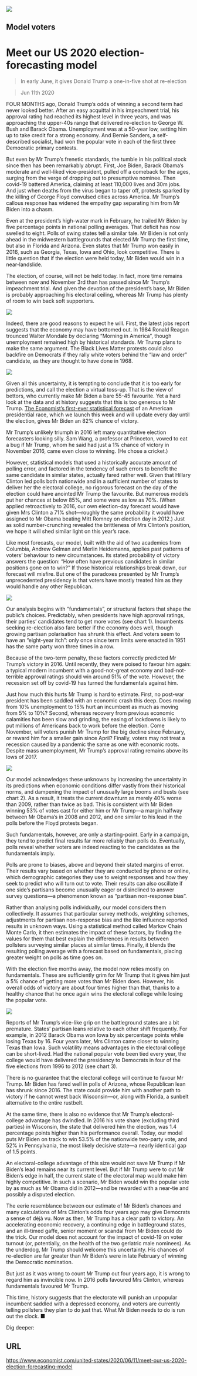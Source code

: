 ![](./images/20200613_USP004_0.jpg)

## Model voters

# Meet our US 2020 election-forecasting model

> In early June, it gives Donald Trump a one-in-five shot at re-election

> Jun 11th 2020

FOUR MONTHS ago, Donald Trump’s odds of winning a second term had never looked better. After an easy acquittal in his impeachment trial, his approval rating had reached its highest level in three years, and was approaching the upper-40s range that delivered re-election to George W. Bush and Barack Obama. Unemployment was at a 50-year low, setting him up to take credit for a strong economy. And Bernie Sanders, a self-described socialist, had won the popular vote in each of the first three Democratic primary contests.

But even by Mr Trump’s frenetic standards, the tumble in his political stock since then has been remarkably abrupt. First, Joe Biden, Barack Obama’s moderate and well-liked vice-president, pulled off a comeback for the ages, surging from the verge of dropping out to presumptive nominee. Then covid-19 battered America, claiming at least 110,000 lives and 30m jobs. And just when deaths from the virus began to taper off, protests sparked by the killing of George Floyd convulsed cities across America. Mr Trump’s callous response has widened the empathy gap separating him from Mr Biden into a chasm.

Even at the president’s high-water mark in February, he trailed Mr Biden by five percentage points in national polling averages. That deficit has now swelled to eight. Polls of swing states tell a similar tale. Mr Biden is not only ahead in the midwestern battlegrounds that elected Mr Trump the first time, but also in Florida and Arizona. Even states that Mr Trump won easily in 2016, such as Georgia, Texas, Iowa and Ohio, look competitive. There is little question that if the election were held today, Mr Biden would win in a near-landslide.

The election, of course, will not be held today. In fact, more time remains between now and November 3rd than has passed since Mr Trump’s impeachment trial. And given the devotion of the president’s base, Mr Biden is probably approaching his electoral ceiling, whereas Mr Trump has plenty of room to win back soft supporters.

![](./images/20200613_USP005_0.jpg)

Indeed, there are good reasons to expect he will. First, the latest jobs report suggests that the economy may have bottomed out. In 1984 Ronald Reagan trounced Walter Mondale by declaring “Morning in America”, though unemployment remained high by historical standards. Mr Trump plans to make the same argument. The Black Lives Matter protests could also backfire on Democrats if they rally white voters behind the “law and order” candidate, as they are thought to have done in 1968.

![](./images/20200613_USC983.png)

Given all this uncertainty, it is tempting to conclude that it is too early for predictions, and call the election a virtual toss-up. That is the view of bettors, who currently make Mr Biden a bare 55-45 favourite. Yet a hard look at the data and at history suggests that this is too generous to Mr Trump. [The Economist’s first-ever statistical forecast](https://www.economist.com/https://projects.economist.com/us-2020-forecast/president) of an American presidential race, which we launch this week and will update every day until the election, gives Mr Biden an 82% chance of victory.

Mr Trump’s unlikely triumph in 2016 left many quantitative election forecasters looking silly. Sam Wang, a professor at Princeton, vowed to eat a bug if Mr Trump, whom he said had just a 1% chance of victory in November 2016, came even close to winning. (He chose a cricket.)

However, statistical models that used a historically accurate amount of polling error, and factored in the tendency of such errors to benefit the same candidate in similar states, actually fared rather well. Given that Hillary Clinton led polls both nationwide and in a sufficient number of states to deliver her the electoral college, no rigorous forecast on the day of the election could have anointed Mr Trump the favourite. But numerous models put her chances at below 85%, and some were as low as 70%. (When applied retroactively to 2016, our own election-day forecast would have given Mrs Clinton a 71% shot—roughly the same probability it would have assigned to Mr Obama beating Mitt Romney on election day in 2012.) Just as solid number-crunching revealed the brittleness of Mrs Clinton’s position, we hope it will shed similar light on this year’s race.

Like most forecasts, our model, built with the aid of two academics from Columbia, Andrew Gelman and Merlin Heidemanns, applies past patterns of voters’ behaviour to new circumstances. Its stated probability of victory answers the question: “How often have previous candidates in similar positions gone on to win?” If those historical relationships break down, our forecast will misfire. But one of the paradoxes presented by Mr Trump’s unprecedented presidency is that voters have mostly treated him as they would handle any other Republican.

![](./images/20200613_USC041.png)

Our analysis begins with “fundamentals”, or structural factors that shape the public’s choices. Predictably, when presidents have high approval ratings, their parties’ candidates tend to get more votes (see chart 1). Incumbents seeking re-election also fare better if the economy does well, though growing partisan polarisation has shrunk this effect. And voters seem to have an “eight-year itch”: only once since term limits were enacted in 1951 has the same party won three times in a row.

Because of the two-term penalty, these factors correctly predicted Mr Trump’s victory in 2016. Until recently, they were poised to favour him again: a typical modern incumbent with a good-not-great economy and bad-not-terrible approval ratings should win around 51% of the vote. However, the recession set off by covid-19 has turned the fundamentals against him.

Just how much this hurts Mr Trump is hard to estimate. First, no post-war president has been saddled with an economic crash this deep. Does moving from 10% unemployment to 15% hurt an incumbent as much as moving from 5% to 10%? Second, whereas recovery from previous economic calamities has been slow and grinding, the easing of lockdowns is likely to put millions of Americans back to work before the election. Come November, will voters punish Mr Trump for the big decline since February, or reward him for a smaller gain since April? Finally, voters may not treat a recession caused by a pandemic the same as one with economic roots. Despite mass unemployment, Mr Trump’s approval rating remains above its lows of 2017.

![](./images/20200613_USC040.png)

Our model acknowledges these unknowns by increasing the uncertainty in its predictions when economic conditions differ vastly from their historical norms, and dampening the impact of unusually large booms and busts (see chart 2). As a result, it treats the current downturn as merely 40% worse than 2009, rather than twice as bad. This is consistent with Mr Biden winning 53% of votes cast for either him or Mr Trump—a margin halfway between Mr Obama’s in 2008 and 2012, and one similar to his lead in the polls before the Floyd protests began.

Such fundamentals, however, are only a starting-point. Early in a campaign, they tend to predict final results far more reliably than polls do. Eventually, polls reveal whether voters are indeed reacting to the candidates as the fundamentals imply.

Polls are prone to biases, above and beyond their stated margins of error. Their results vary based on whether they are conducted by phone or online, which demographic categories they use to weight responses and how they seek to predict who will turn out to vote. Their results can also oscillate if one side’s partisans become unusually eager or disinclined to answer survey questions—a phenomenon known as “partisan non-response bias”.

Rather than analysing polls individually, our model considers them collectively. It assumes that particular survey methods, weighting schemes, adjustments for partisan non-response bias and the like influence reported results in unknown ways. Using a statistical method called Markov Chain Monte Carlo, it then estimates the impact of these factors, by finding the values for them that best explain the differences in results between pollsters surveying similar places at similar times. Finally, it blends the resulting polling average with a forecast based on fundamentals, placing greater weight on polls as time goes on.

With the election five months away, the model now relies mostly on fundamentals. These are sufficiently grim for Mr Trump that it gives him just a 5% chance of getting more votes than Mr Biden does. However, his overall odds of victory are about four times higher than that, thanks to a healthy chance that he once again wins the electoral college while losing the popular vote.

![](./images/20200613_USC038.png)

Reports of Mr Trump’s vice-like grip on the battleground states are a bit premature. States’ partisan leans relative to each other shift frequently. For example, in 2012 Barack Obama won Iowa by six percentage points while losing Texas by 16. Four years later, Mrs Clinton came closer to winning Texas than Iowa. Such volatility means advantages in the electoral college can be short-lived. Had the national popular vote been tied every year, the college would have delivered the presidency to Democrats in four of the five elections from 1996 to 2012 (see chart 3).

There is no guarantee that the electoral college will continue to favour Mr Trump. Mr Biden has fared well in polls of Arizona, whose Republican lean has shrunk since 2016. The state could provide him with another path to victory if he cannot wrest back Wisconsin—or, along with Florida, a sunbelt alternative to the entire rustbelt.

At the same time, there is also no evidence that Mr Trump’s electoral-college advantage has dwindled. In 2016 his vote share (excluding third parties) in Wisconsin, the state that delivered him the election, was 1.4 percentage points higher than his performance overall. Today, our model puts Mr Biden on track to win 53.5% of the nationwide two-party vote, and 52% in Pennsylvania, the most likely decisive state—a nearly identical gap of 1.5 points.

An electoral-college advantage of this size would not save Mr Trump if Mr Biden’s lead remains near its current level. But if Mr Trump were to cut Mr Biden’s edge in half, the current state of the electoral map would make him highly competitive. In such a scenario, Mr Biden would win the popular vote by as much as Mr Obama did in 2012—and be rewarded with a near-tie and possibly a disputed election.

The eerie resemblance between our estimate of Mr Biden’s chances and many calculations of Mrs Clinton’s odds four years ago may give Democrats a sense of déjà vu. Now as then, Mr Trump has a clear path to victory. An accelerating economic recovery, a continuing edge in battleground states, and an ill-timed gaffe, senior moment or scandal from Mr Biden could do the trick. Our model does not account for the impact of covid-19 on voter turnout (or, potentially, on the health of the two geriatric male nominees). As the underdog, Mr Trump should welcome this uncertainty. His chances of re-election are far greater than Mr Biden’s were in late February of winning the Democratic nomination.

But just as it was wrong to count Mr Trump out four years ago, it is wrong to regard him as invincible now. In 2016 polls favoured Mrs Clinton, whereas fundamentals favoured Mr Trump.

This time, history suggests that the electorate will punish an unpopular incumbent saddled with a depressed economy, and voters are currently telling pollsters they plan to do just that. What Mr Biden needs to do is run out the clock. ■

Dig deeper:

## URL

https://www.economist.com/united-states/2020/06/11/meet-our-us-2020-election-forecasting-model
